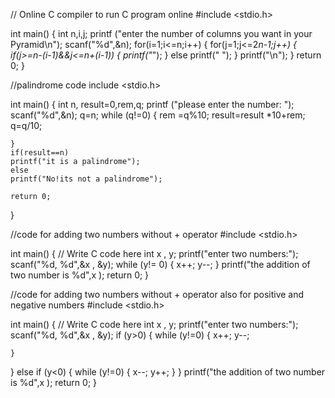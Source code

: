 // Online C compiler to run C program online
#include <stdio.h>

int main()
{
   int n,i,j;
   printf ("enter the number of columns you want in your Pyramid\n");
   scanf("%d",&n);
   for(i=1;i<=n;i++)
   {
       for(j=1;j<=2*n-1;j++)
       {
           if(j>=n-(i-1)&&j<=n+(i-1))
           {
               printf("*");
           }
           else
           printf(" ");
       }
       printf("\n");
   }
    return 0;
}







//palindrome code
include <stdio.h>

int main() {
    int n, result=0,rem,q;
    printf ("please enter the number: ");
    scanf("%d",&n);
    q=n;
    while (q!=0)
    {
        rem =q%10;
        result=result *10+rem;
        q=q/10;
        
    }
    if(result==n)
    printf("it is a palindrome");
    else
    printf("No!its not a palindrome");

    return 0;
}




//code for adding two numbers without + operator
#include <stdio.h>

int main() {
    // Write C code here
int x , y;
printf("enter two numbers:");
scanf("%d, %d",&x , &y);
while (y!= 0)
{
    x++;
    y--;
}
printf("the addition of two number is %d",x );
    return 0;
}





//code for adding two numbers without + operator also for positive and negative numbers
#include <stdio.h>

int main() {
    // Write C code here
int x , y;
printf("enter two numbers:");
scanf("%d, %d",&x , &y);
if (y>0)
{
    while (y!=0)
    {
    x++;
    y--;
        
    }
}
else if (y<0)
{
    while (y!=0)
    {
    x--;
    y++;
}
}
printf("the addition of two number is %d",x );
    return 0;
}
